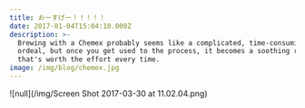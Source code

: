 ```yaml
---
title: おーすげー！！！！！
date: 2017-01-04T15:04:10.000Z
description: >-
  Brewing with a Chemex probably seems like a complicated, time-consuming
  ordeal, but once you get used to the process, it becomes a soothing ritual
  that's worth the effort every time.
image: /img/blog/chemex.jpg
---
```


![null](/img/Screen Shot 2017-03-30 at 11.02.04.png)

